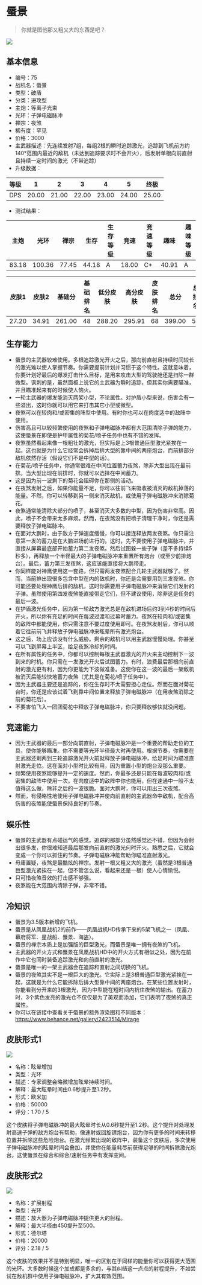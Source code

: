 # 蜃景

> 你就是图他那又粗又大的东西是吧？

<img src="/ships/ship_75.png" style={{zoom:1}}/>

## 基本信息

- 编号：75
- 战机名：蜃景
- 类型：破盾
- 分类：进攻型
- 主炮：等离子光束
- 光环：子弹电磁脉冲
- 禅宗：夜煞
- 稀有度：罕见
- 价格：3000
- 主武器描述：先连续发射7组，每组2根的瞬时追踪激光，追踪到飞机前方约140°范围内最近的敌机（未达到追踪要求时不会开火），后发射单根向前直射且持续一定时间的激光（不带追踪）
- 升级数据：

| 等级 | 1 | 2 | 3 | 4 | 5 | 终极 |
|--|--|--|--|--|--|--|
| DPS | 20.00 | 21.00 | 22.00 | 23.00 | 24.00 | 25.00 |

- 测试结果：

| 主炮 | 光环 | 禅宗 | 生存 | 生存等级 | 竞速 | 竞速等级 | 趣味 | 趣味等级 |
|--|--|--|--|--|--|--|--|--|
| 83.18 | 100.36 | 77.45 | 44.18 | A | 18.00 | C+ | 40.91 | A |

| 皮肤1 | 皮肤2 | 基础分 | 基础排名 | 低分皮肤 | 高分皮肤 | 皮肤排名 | 总分 | 总排名 |
|--|--|--|--|--|--|--|--|--|
| 27.20 | 34.91 | 261.00 | 48 | 288.20 | 295.91 | 68 | 399.00 | 57 |

## 生存能力

- 蜃景的主武器较难使用。多根追踪激光开火之后，那向前直射且持续时间较长的激光难以使人掌握节奏。你需要提前计划并习惯于这个特性。这就意味着，你要计划好最后的爆发打击什么目标，是用来攻击大型的驾驶舱还是扫除一群微型。讽刺的是，虽然面板上说它的主武器为瞬时追踪，但其实你需要瞄准，并且瞄准起来有的时候使人恼火。
- 一轮主武器的爆发能消灭两架小型，不论属性。对护盾小型来说，伤害会有一些溢出，这时你就可以用它来打击其它小型或微型。
- 夜煞可以在较肉和/或密集的阵型中使用。有时你也可以在肉度适中的敌阵中使用。
- 伤害高且可以较频繁使用的夜煞和子弹电磁脉冲都有大范围清除子弹的能力，这使蜃景在即使是护甲属性的菊花/喷子任务中也有不错的发挥。
- 夜煞虽然看起来像一根粗壮的激光，但实际是上3根普通巨型激光紧挨在一起。这也就是为什么它经常会拆掉后排大型的靠中间的两座炮台，而前排部分敌机依然存活（假设它们不是中型的话）。
- 在菊花/喷子任务中，你通常很难在中间位置蓄力夜煞，除非大型出现在最前排。当大型出现在前排时，你就可以选择在中间蓄力。
- 这是因为前一波剩下的菊花会阻碍你在那侧的活动。
- 在夜煞发射之后，如果你能量不足，你可以往前飞来吸收被消灭的敌机掉落的能量。不然，你可以转移到另一侧来消灭敌机，或使用子弹电磁脉冲来消除菊花。
- 夜煞通常能清除大部分的喷子，甚至消灭大多数的中型，因为伤害非常高。因此，喷子不会带来太多麻烦。然而，在夜煞没有把喷子清理干净时，你还是需要释放子弹电磁脉冲。
- 在面对大鹏时，由于敌方子弹速度缓慢，你可以接连释放两发夜煞。你只需注意第一发的蓄力是在大鹏进场前进行的。这时，先不要使用子弹电磁脉冲，并直接从屏幕最底部开始蓄力第二发夜煞。然后试图躲一些子弹（差不多持续5秒多），再释放一个半径最大的子弹电磁脉冲来重置所有炮台（或至少前排炮台）。最后，蓄力第三发夜煞，这应该能直接将大鹏带走。
- 你同样能对神鹰使用这一套路，但只需两发夜煞配合几轮主武器就够了。然而，当前排出现很多包含中型在内的敌机时，你还是会需要用到三发夜煞。你可能还要处理神鹰后排的敌机，这时你需要用子弹电磁脉冲来消除它们发射的子弹。虽然使用第四发夜煞能直接带走它们，但不建议使用，除非这是任务的最后一波。
- 在护盾激光任务中，因为第一轮敌方激光总是在敌机进场后约3到4秒的时间后开火，所以你有充足的时间在每波过渡和过幕时蓄力。夜煞在较肉和/或密集的敌阵中都能使用，你只需注意不要过度使用即可。在夜煞发射后，你可以顺着它往前前飞并释放子弹电磁脉冲来眩晕所有激光炮台。
- 这之后，场上应该没有什么威胁。剩余的敌机可以用主武器慢慢处理。你甚至可以飞到屏幕上半区，给足夜煞冷却的时间。
- 在所有属性的任务中，你都可以控制每根主武器激光的开火来主动控制下一波到来的时机。你只需在一发激光开火后试图蓄力。有时，浪费最后那根向前直射的激光更有利，因为你更能为下波做准备。这使你在这一波的最后一架敌机被消灭后能较快地蓄力夜煞（尤其是在菊花/喷子任务中）。
- 因为主武器主要还是追踪的，你在生存时不太需要担心走位。然而在面对菊花台时，你还是应该试着飞到靠中间位置来释放子弹电磁脉冲（在用夜煞消除之前的菊花后）。
- 不要害怕飞入一团团菊花中释放子弹电磁脉冲，你只要释放够快就没问题。

## 竞速能力

- 因为主武器的最后一部分向前直射，子弹电磁脉冲是一个重要的帮助走位的工具，使你能够瞄准。你不需要等光环半径最大时再使用。根据节奏，你需要在主武器还剩两到三轮追踪激光开火前就释放子弹电磁脉冲，给足时间为瞄准直射激光走位。这在面对小型时比较有用，因为重置小型的炮台没那么重要。
- 频繁使用夜煞能够提升一定的速度。然而，你最多还是只能在每波较肉和/或密集的敌阵中使用一次。在肉度适中的敌阵中你也能用，但在速通中一般不太值得这么做，除非之后的一波很脆。面对大鹏时，你可以用出三次夜煞。
- 然而，有侵略性地使用子弹电磁脉冲并使向前直射的主武器命中敌机，配合高伤害的夜煞能使蜃景保持良好的节奏。

## 娱乐性

- 蜃景的主武器有点碰运气的感觉。追踪的那部分虽然感觉还不错，但因为会射出很多发，你很难知道最后那发向前直射的激光何时开火。熟悉之后，它就会变成一个你可以抓住的节奏。子弹电磁脉冲能帮助你瞄准直射激光。
- 毋庸置疑，夜煞是最酷炫的禅宗。发射一根又粗又大的激光（虽然是3根普通巨型激光紧挨在一起，但不管怎么说，看起来还是一根）使人心情愉悦。
- 只可惜夜煞音效的打击感不够强。
- 夜煞能在大范围内清除子弹，非常不错。

## 冷知识

- 蜃景为3.5版本新增的飞机。
- 蜃景是从凤凰战机2的前作——凤凰战机HD传承下来的5架飞机之一（凤凰、幕府将军、星战船、蜃景、海盗）。
- 蜃景的禅宗本质上是加强版的巨型激光，而蜃景是唯一拥有夜煞的飞机。
- 主武器的开火方式和蜃景在凤凰战机HD中的开火方式有相似之处，因为在前作中它也同时装备追踪激光和向前直射的激光。
- 蜃景是唯一的一架主武器会在追踪和直射之间切换的飞机。
- 蜃景的夜煞其实不是一根巨大的激光。它实际上是3根普通巨型激光紧挨在一起，这就是为什么它能拆除后排大型靠中间的两座炮台。在某些位置发射时，你能看到分开来的3根激光，因为中型能在短时间内抗住夜煞的输出。在蓄力时，3个紫色发亮的激光仓不仅仅是为了美观而添加，它们表明了夜煞的真正属性。
- 你可以在链接中查看关于蜃景的额外渲染图和不同版本：https://www.behance.net/gallery/2423514/Mirage


## 皮肤形式1

<img src="/ships/ship_75_apex_1.png" style={{zoom:1}}/>

- 名称：眩晕增加
- 类型：光环
- 描述：专家调整会略微增加眩晕持续时间。
- 解释：最大眩晕时间由0.6秒提升至1.2秒。
- 形式：欧米加
- 价格：50000
- 评分：1.70 / 5

这个皮肤将子弹电磁脉冲的最大眩晕时长从0.6秒提升至1.2秒。这个提升对处理发射高速子弹的敌方炮台有帮助，像速射或回旋镖炮台，因为你有更多的时间来转移位置并拆除这些危险炮台。在激光频繁出现的敌阵中，装备这个皮肤后，多次使用子弹电磁脉冲的眩晕时间会叠加，并使你在能量耗尽前获得足够的时间拆除激光炮台。这使蜃景在综合和综合/速射任务中有发挥空间。

## 皮肤形式2

<img src="/ships/ship_75_apex_2.png" style={{zoom:1}}/>

- 名称：扩展射程
- 类型：光环
- 描述：放大器为子弹电磁脉冲提供更大的射程。
- 解释：最大半径由450提升至500。
- 形式：德尔塔
- 价格：20000
- 评分：2.18 / 5

这个皮肤的效果并不是特别明显，唯一的区别在于同样的能量你可以获得更大范围的光环。大多数时候这个加成都是多余的，与其纠结这一点点的射程提升，不如尝试在敌机群中使用子弹电磁脉冲，扩大其有效范围。